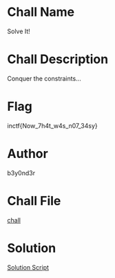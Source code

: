 # Chall Name
Solve It!

# Chall Description
Conquer the constraints...

# Flag
inctf{Now_7h4t_w4s_n07_34sy}

# Author
b3y0nd3r

# Chall File
[chall](Handout/chall)

# Solution 
[Solution Script](Admin/noteasy.py)
